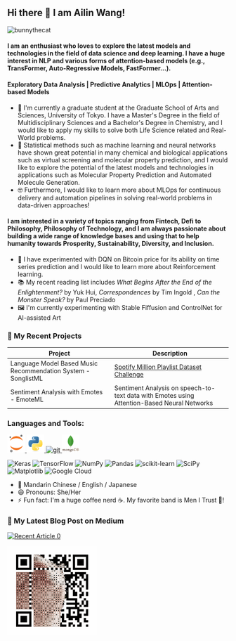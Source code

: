 ## Hi there 👋 I am Ailin Wang!

<p align="left"> <img src="https://komarev.com/ghpvc/?username=bunnythecat&label=Profile%20views&color=0e75b6&style=flat" alt="bunnythecat" /> </p>

#### I am an enthusiast who loves to explore the latest models and technologies in the field of data science and deep learning. I have a huge interest in NLP and various forms of attention-based models (e.g., TransFormer, Auto-Regressive Models, FastFormer...).
#### Exploratory Data Analysis | Predictive Analytics | MLOps | Attention-based Models
- 🌱 I'm currently a graduate student at the Graduate School of Arts and Sciences, University of Tokyo. I have a Master's Degree in the field of Multidisciplinary Sciences and a Bachelor's Degree in Chemistry, and I would like to apply my skills to solve both Life Science related and Real-World problems.
- 🔬 Statistical methods such as machine learning and neural networks have shown great potential in many chemical and biological applications such as virtual screening and molecular property prediction, and I would like to explore the potential of the latest models and technologies in applications such as 
Molecular Property Prediction and Automated Molecule Generation.
- 🤓 Furthermore, I would like to learn more about MLOps for continuous delivery and automation pipelines in solving real-world problems in data-driven approaches!

#### I am interested in a variety of topics ranging from Fintech, Defi to Philosophy, Philosophy of Technology, and I am always passionate about building a wide range of knowledge bases and using that to help humanity towards Prosperity, Sustainability, Diversity, and Inclusion.
- 🚀 I have experimented with DQN on Bitcoin price for its ability on time series prediction and I would like to learn more about Reinforcement learning.
- 📚 My recent reading list includes _What Begins After the End of the Enlightenment?_ by Yuk Hui, _Correspondences_ by Tim Ingold , _Can the Monster Speak?_ by Paul Preciado
- 🖼️ I'm currently experimenting with Stable Fiffusion and ControlNet for AI-assisted Art


### 🔭 My Recent Projects

| Project                                                                                  | Description                                                                                                                                                    |
|------------------------------------------------------------------------------------------|----------------------------------------------------------------------------------------------------------------------------------------------------------------|
| Language Model Based Music Recommendation System - SonglistML                            | [Spotify Million Playlist Dataset Challenge](https://www.aicrowd.com/challenges/spotify-million-playlist-dataset-challenge)                                    |
| Sentiment Analysis with Emotes - EmoteML                                                 | Sentiment Analysis on speech-to-text data with Emotes using Attention-Based Neural Networks                                                                    |

<h3 align="left">Languages and Tools:</h3>
<p align="left">
 <a href="https://jupyter.org/" target="_blank"> <img src="https://raw.githubusercontent.com/devicons/devicon/master/icons/jupyter/jupyter-original.svg" alt="css3" width="40" height="40"/> </a>
   <a href="https://www.python.org" target="_blank"> <img src="https://raw.githubusercontent.com/devicons/devicon/master/icons/python/python-original.svg" alt="python" width="40" height="40"/> </a> <a href="https://git-scm.com/" target="_blank"> <img src="https://www.vectorlogo.zone/logos/git-scm/git-scm-icon.svg" alt="git" width="40" height="40"/> </a> 
  <a href="https://www.mongodb.com/" target="_blank"> <img src="https://raw.githubusercontent.com/devicons/devicon/master/icons/mongodb/mongodb-original-wordmark.svg" alt="mongodb" width="40" height="40"/> </a>
 
![Keras](https://img.shields.io/badge/Keras-%23D00000.svg?style=for-the-badge&logo=Keras&logoColor=white) ![TensorFlow](https://img.shields.io/badge/TensorFlow-%23FF6F00.svg?style=for-the-badge&logo=TensorFlow&logoColor=white) ![NumPy](https://img.shields.io/badge/numpy-%23013243.svg?style=for-the-badge&logo=numpy&logoColor=white) ![Pandas](https://img.shields.io/badge/pandas-%23150458.svg?style=for-the-badge&logo=pandas&logoColor=white) ![scikit-learn](https://img.shields.io/badge/scikit--learn-%23F7931E.svg?style=for-the-badge&logo=scikit-learn&logoColor=white) ![SciPy](https://img.shields.io/badge/SciPy-%230C55A5.svg?style=for-the-badge&logo=scipy&logoColor=%white) ![Matplotlib](https://img.shields.io/badge/Matplotlib-%23ffffff.svg?style=for-the-badge&logo=Matplotlib&logoColor=white) ![Google Cloud](https://img.shields.io/badge/GoogleCloud-%234285F4.svg?style=for-the-badge&logo=google-cloud&logoColor=white)

- 💬 Mandarin Chinese / English / Japanese
- 😄 Pronouns: She/Her
- ⚡ Fun fact: I'm a huge coffee nerd ☕. My favorite band is Men I Trust 🎸!

### 📝 My Latest Blog Post on Medium

<a target="_blank" href="https://github-readme-medium-recent-article.vercel.app/medium/@b.wang1997/0"><img src="https://github-readme-medium-recent-article.vercel.app/medium/@b.wang1997/0" alt="Recent Article 0"> 

![catJAM](github.webp)
<!--
**bunnythecat/bunnythecat** is a ✨ _special_ ✨ repository because its `README.md` (this file) appears on your GitHub profile.
-->
